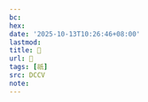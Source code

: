 ```yaml
---
bc:
hex:
date: '2025-10-13T10:26:46+08:00'
lastmod:
title: 􀼨
url: 􀼨
tags: [祇]
src: DCCV
note:
---
```

